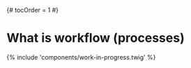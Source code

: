 {# tocOrder = 1 #}

# What is workflow (processes)

{% include 'components/work-in-progress.twig' %}